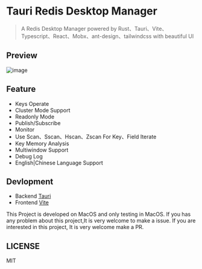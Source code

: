 # Tauri Redis Desktop Manager

> A Redis Desktop Manager powered by Rust、Tauri、Vite、Typescript、React、Mobx、ant-design、tailwindcss with beautiful UI

## Preview

![image](https://github.com/zjwshisb/tauri-redis-desktop-manager/blob/main/screen/8.png?raw=true)

## Feature

+ Keys Operate
+ Cluster Mode Support
+ Readonly Mode
+ Publish/Subscribe
+ Monitor
+ Use Scan、Sscan、Hscan、Zscan For Key、Field Iterate
+ Key Memory Analysis  
+ Multiwindow Support
+ Debug Log
+ English|Chinese Language Support

## Devlopment

+ Backend [Tauri](https://tauri.app/v1/guides/development/development-cycle/)
+ Frontend [Vite](https://vitejs.dev/)

This Project is developed on MacOS and only testing in MacOS.
If you has any problem about this project,It is very welcome to make a issue.
If you are interested in this project, It is  very welcome make a PR.

## LICENSE

MIT
